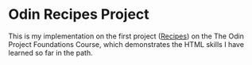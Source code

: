 # Odin Recipes Project

This is my implementation on the first project ([Recipes](https://www.theodinproject.com/lessons/foundations-recipes)) 
on the The Odin Project Foundations Course, which demonstrates the HTML skills I have learned so far in the path.